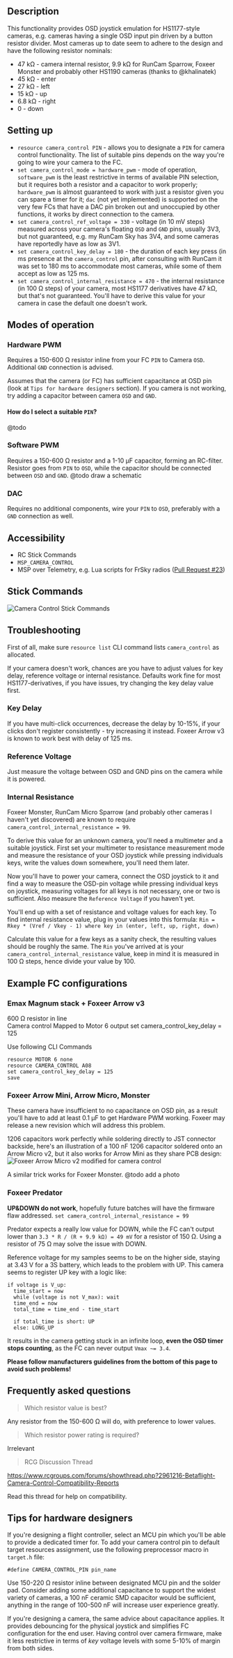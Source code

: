 ## Description
This functionality provides OSD joystick emulation for HS1177-style cameras, e.g. cameras having a single OSD input pin driven by a button resistor divider.
Most cameras up to date seem to adhere to the design and have the following resistor nominals:

* 47 kΩ - camera internal resistor, 9.9 kΩ for RunCam Sparrow, Foxeer Monster and probably other HS1190 cameras (thanks to @khalinatek)
* 45 kΩ - enter
* 27 kΩ - left
* 15 kΩ - up
* 6.8 kΩ - right
* 0 - down

## Setting up
* `resource camera_control PIN` -  allows you to designate a `PIN` for camera control functionality. The list of suitable pins depends on the way you're going to wire your camera to the FC.
* `set camera_control_mode = hardware_pwm` - mode of operation, `software_pwm` is the least restrictive in terms of available PIN selection, but it requires both a resistor and a capacitor to work properly; `hardware_pwm` is almost guaranteed to work with just a resistor given you can spare a timer for it; `dac` (not yet implemented) is supported on the very few FCs that have a DAC pin broken out and unoccupied by other functions, it works by direct connection to the camera.
* `set camera_control_ref_voltage = 330` - voltage (in 10 mV steps) measured across your camera's floating `OSD` and `GND` pins, usually 3V3, but not guaranteed, e.g. my RunCam Sky has 3V4, and some cameras have reportedly have as low as 3V1.
* `set camera_control_key_delay = 180` - the duration of each key press (in ms presence at the `camera_control` pin, after consulting with RunCam it was set to 180 ms to accommodate most cameras, while some of them accept as low as 125 ms.
* `set camera_control_internal_resistance = 470` - the internal resistance (in 100 Ω steps) of your camera, most HS1177 derivatives have 47 kΩ, but that's not guaranteed. You'll have to derive this value for your camera in case the default one doesn't work.

## Modes of operation
### Hardware PWM
Requires a 150-600 Ω resistor inline from your FC `PIN` to Camera `OSD`. Additional `GND` connection is advised.

Assumes that the camera (or FC) has sufficient capacitance at OSD pin (look at `Tips for hardware designers` section). If you camera is not working, try adding a capacitor between camera `OSD` and `GND`.
#### How do I select a suitable `PIN`?
@todo

### Software PWM
Requires a 150-600 Ω resistor and a 1-10 µF capacitor, forming an RC-filter. Resistor goes from `PIN` to `OSD`, while the capacitor should be connected between `OSD` and `GND`.
@todo draw a schematic

### DAC
Requires no additional components, wire your `PIN` to `OSD`, preferably with a `GND` connection as well.

## Accessibility
* RC Stick Commands
* `MSP_CAMERA_CONTROL`
* MSP over Telemetry, e.g. Lua scripts for FrSky radios ([Pull Request #23](https://github.com/betaflight/betaflight-tx-lua-scripts/pull/23))

## Stick Commands
![Camera Control Stick Commands](https://raw.githubusercontent.com/wiki/betaflight/betaflight/images/camera-control-stick-commands.png)

## Troubleshooting
First of all, make sure `resource list` CLI command lists `camera_control` as allocated.

If your camera doesn't work, chances are you have to adjust values for key delay, reference voltage or internal resistance.
Defaults work fine for most HS1177-derivatives, if you have issues, try changing the key delay value first.

### Key Delay
If you have multi-click occurrences, decrease the delay by 10-15%, if your clicks don't register consistently - try increasing it instead.
Foxeer Arrow v3 is known to work best with delay of 125 ms.

### Reference Voltage
Just measure the voltage between OSD and GND pins on the camera while it is powered.

### Internal Resistance
Foxeer Monster, RunCam Micro Sparrow (and probably other cameras I haven't yet discovered) are known to require `camera_control_internal_resistance = 99`.

To derive this value for an unknown camera, you'll need a multimeter and a suitable joystick. First set your multimeter to resistance measurement mode and measure the resistance of your OSD joystick while pressing individuals keys, write the values down somewhere, you'll need them later.

Now you'll have to power your camera, connect the OSD joystick to it and find a way to measure the OSD-pin voltage while pressing individual keys on joystick, measuring voltages for all keys is not necessary, one or two is sufficient. Also measure the `Reference Voltage` if you haven't yet.

You'll end up with a set of resistance and voltage values for each key. To find internal resistance value, plug in your values into this formula:
`Rin = Rkey * (Vref / Vkey - 1) where key in (enter, left, up, right, down)`

Calculate this value for a few keys as a sanity check, the resulting values should be roughly the same. The `Rin` you've arrived at is your `camera_control_internal_resistance` value, keep in mind it is measured in 100 Ω steps, hence divide your value by 100.

## Example FC configurations

### Emax Magnum stack + Foxeer Arrow v3  
600 Ω resistor in line  
Camera control Mapped to Motor 6 output 
set camera_control_key_delay = 125

Use following CLI Commands
```
resource MOTOR 6 none
resource CAMERA_CONTROL A08
set camera_control_key_delay = 125
save
```

### Foxeer Arrow Mini, Arrow Micro, Monster
These camera have insufficient to no capacitance on OSD pin, as a result you'll have to add at least 0.1 µF to get Hardware PWM working. Foxeer may release a new revision which will address this problem.

1206 capacitors work perfectly while soldering directly to JST connector backside, here's an illustration of a 100 nF 1206 capacitor soldered onto an Arrow Micro v2, but it also works for Arrow Mini as they share PCB design:
![Foxeer Arrow Micro v2 modified for camera control](https://raw.githubusercontent.com/wiki/betaflight/betaflight/images/camera-control-foxeer-arrow-micro-mod.png)

A similar trick works for Foxeer Monster.
@todo add a photo

### Foxeer Predator
**UP&DOWN do not work**, hopefully future batches will have the firmware flaw addressed.
`set camera_control_internal_resistance = 99`

Predator expects a really low value for DOWN, while the FC can't output lower than `3.3 * R / (R + 9.9 kΩ) = 49 mV` for a resistor of 150 Ω. Using a resistor of 75 Ω may solve the issue with DOWN.

Reference voltage for my samples seems to be on the higher side, staying at 3.43 V for a 3S battery, which leads to the problem with UP.
This camera seems to register UP key with a logic like:

```
if voltage is V_up:
  time_start = now
  while (voltage is not V_max): wait
  time_end = now
  total_time = time_end - time_start

  if total_time is short: UP
  else: LONG_UP
```

It results in the camera getting stuck in an infinite loop, **even the OSD timer stops counting**, as the FC can never output `Vmax ~= 3.4`.

**Please follow manufacturers guidelines from the bottom of this page to avoid such problems!**

## Frequently asked questions
>Which resistor value is best?

Any resistor from the 150-600 Ω will do, with preference to lower values.


>Which resistor power rating is required?

Irrelevant


>RCG Discussion Thread

https://www.rcgroups.com/forums/showthread.php?2961216-Betaflight-Camera-Control-Compatibility-Reports

Read this thread for help on compatibility.


## Tips for hardware designers
If you're designing a flight controller, select an MCU pin which you'll be able to provide a dedicated timer for.
To add your camera control pin to default target resources assignment, use the following preprocessor macro in `target.h` file:
```
#define CAMERA_CONTROL_PIN pin_name
```
Use 150-220 Ω resistor inline between designated MCU pin and the solder pad.
Consider adding some additional capacitance to support the widest variety of cameras, a 100 nF ceramic SMD capacitor would be sufficient, anything in the range of 100-500 nF will increase user experience greatly.

If you're designing a camera, the same advice about capacitance applies. It provides debouncing for the physical joystick and simplifies FC configuration for the end user.
Having control over camera firmware, make it less restrictive in terms of _key_ voltage levels with some 5-10% of margin from both sides.